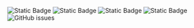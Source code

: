 ![Static Badge](https://img.shields.io/badge/blacklists-60-000000) ![Static Badge](https://img.shields.io/badge/blacklisted-2819424-cc0000) ![Static Badge](https://img.shields.io/badge/whitelisted-2245-00CC00) ![Static Badge](https://img.shields.io/badge/streaming_blacklist-28107-000000) ![GitHub issues](https://img.shields.io/github/issues/fabriziosalmi/blacklists)
